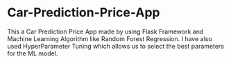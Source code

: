 # Car-Prediction-Price-App

This a Car Prediction Price App made by using Flask Framework and Machine Learning Algorithm like Random Forest Regression.
I have also used HyperParameter Tuning which allows us to select the best parameters for the ML model.
